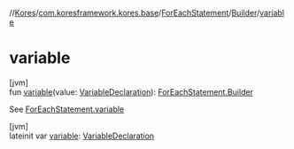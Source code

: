 //[Kores](../../../../index.md)/[com.koresframework.kores.base](../../index.md)/[ForEachStatement](../index.md)/[Builder](index.md)/[variable](variable.md)

# variable

[jvm]\
fun [variable](variable.md)(value: [VariableDeclaration](../../-variable-declaration/index.md)): [ForEachStatement.Builder](index.md)

See [ForEachStatement.variable](../variable.md)

[jvm]\
lateinit var [variable](variable.md): [VariableDeclaration](../../-variable-declaration/index.md)
